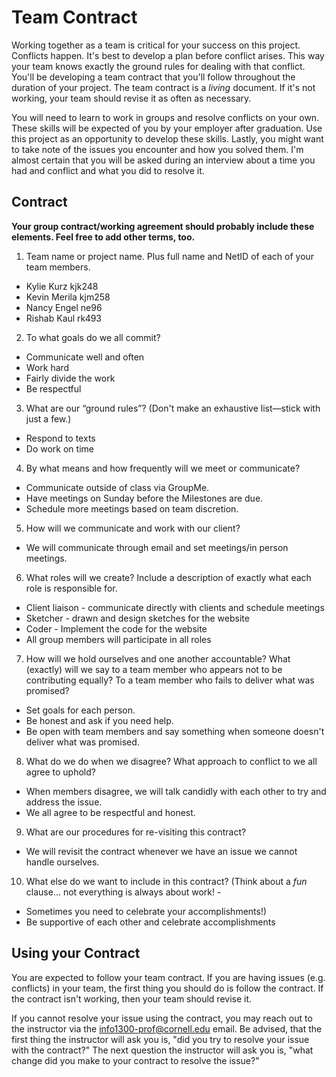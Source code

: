 # Team Contract

Working together as a team is critical for your success on this project. Conflicts happen. It's best to develop a plan before conflict arises. This way your team knows exactly the ground rules for dealing with that conflict. You'll be developing a team contract that you'll follow throughout the duration of your project. The team contract is a *living* document. If it's not working, your team should revise it as often as necessary.

You will need to learn to work in groups and resolve conflicts on your own. These skills will be expected of you by your employer after graduation. Use this project as an opportunity to develop these skills. Lastly, you might want to take note of the issues you encounter and how you solved them. I'm almost certain that you will be asked during an interview about a time you had and conflict and what you did to resolve it.

## Contract

**Your group contract/working agreement should probably include these elements. Feel free to add other terms, too.**

1. Team name or project name. Plus full name and NetID of each of your team members.
  - Kylie Kurz kjk248
  - Kevin Merila kjm258
  - Nancy Engel ne96
  - Rishab Kaul rk493



2. To what goals do we all commit?
  - Communicate well and often
  - Work hard
  - Fairly divide the work
  - Be respectful

3. What are our “ground rules”? (Don't make an exhaustive list—stick with just a few.)
  - Respond to texts
  - Do work on time


4. By what means and how frequently will we meet or communicate?
  - Communicate outside of class via GroupMe.
  - Have meetings on Sunday before the Milestones are due.
  - Schedule more meetings based on team discretion.


5. How will we communicate and work with our client?
  - We will communicate through email and set meetings/in person meetings.


6. What roles will we create? Include a description of exactly what each role is responsible for.
  - Client liaison - communicate directly with clients and schedule meetings
  - Sketcher - drawn and design sketches for the website
  - Coder - Implement the code for the website
  - All group members will participate in all roles

7. How will we hold ourselves and one another accountable? What (exactly) will we say to a team member who appears not to be contributing equally? To a team member who fails to deliver what was promised?
  - Set goals for each person.
  - Be honest and ask if you need help.
  - Be open with team members and say something when someone doesn't deliver what was promised.


8. What do we do when we disagree? What approach to conflict to we all agree to uphold?
  - When members disagree, we will talk candidly with each other to try and address the issue.
  - We all agree to be respectful and honest.


9. What are our procedures for re-visiting this contract?
  - We will revisit the contract whenever we have an issue we cannot handle ourselves.


10. What else do we want to include in this contract? (Think about a *fun* clause... not everything is always about work! -
  - Sometimes you need to celebrate your accomplishments!)
  - Be supportive of each other and celebrate accomplishments


## Using your Contract

You are expected to follow your team contract. If you are having issues (e.g. conflicts) in your team, the first thing you should do is follow the contract. If the contract isn't working, then your team should revise it.

If you cannot resolve your issue using the contract, you may reach out to the instructor via the <info1300-prof@cornell.edu> email. Be advised, that the first thing the instructor will ask you is, "did you try to resolve your issue with the contract?" The next question the instructor will ask you is, "what change did you make to your contract to resolve the issue?"
